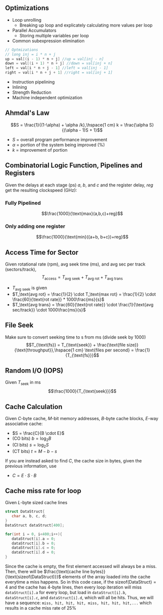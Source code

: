 ## Optimizations
 - Loop unrolling
    - Breaking up loop and explicately calculating more values per loop
 - Parallel Accumulators
    - Storing multiple variables per loop
 - Common subexpression elimination
```c++
// Optmizations
// long inj = i * n + j
up = val[(i - 1) * n + j] //up = val[inj - n]
down = val[(i + 1) * n + j] //down = val[inj + n]
left = val[i * n + j - 1] //left = val[inj - 1]
right = val[i * n + j + 1] //right = val[inj + 1]
```
 - Instruction pipelining
 - Inlining
 - Strength Reduction
 - Machine independent optimization

## Ahmdal's Law
$$S = \frac{1}{(1-\alpha) + \alpha /k},\hspace{1 cm} k = \frac{\alpha S}{(\alpha - 1)S + 1}$$
 - $S$ = overall program performance improvement
 - $\alpha$ = portion of the system being improved (%)
 - $k$ = improvement of portion

## Combinatorial Logic Function, Pipelines and Registers
Given the delays at each stage (ps) $a$, $b$, and $c$ and the register delay, $reg$ get the resulting clockspeed (GHz):
### Fully Pipelined
$$\frac{1000}{\text{max}(a,b,c)+reg}$$

### Only adding one register
$$\frac{1000}{\text{min}({a+b, b+c})+reg}$$

## Access Time for Sector
Given rotational rate (rpm), avg seek time (ms), and avg sec per track (sectors/track), 
$$T_{\text{access}} = T_\text{avg seek} + T_\text{avg rot} + T_\text{avg trans}$$
 - $T_\text{avg seek}$ is given
 - $T_\text{avg rot} = \frac{1}{2} \cdot T_\text{max rot} = \frac{1}{2} \cdot \frac{60}{\text{rot rate}} * 1000\frac{ms}{s}$
 - $T_\text{avg trans} = \frac{60}{\text{rot rate}} \cdot \frac{1}{\text{avg sec/track}} \cdot 1000\frac{ms}{s}$

## File Seek
Make sure to convert seeking time to s from ms (divide seek by 1000)
$$T_{\text{fs}} = T_{\text{seek}} + \frac{\text{file size}}{\text{throughput}},\hspace{1 cm} \text{files per second} = \frac{1}{T_{\text{fs}}}$$

## Random I/O (IOPS)
Given $T_{\text{seek}}$ in ms
$$\frac{1000}{T_{\text{seek}}}$$

## Cache Calculation
Given $C$-byte cache, $M$-bit memory addresses, $B$-byte cache blocks, $E$-way associative cache:
 - $S = \frac{C}{B \cdot E}$
 - (CO bits) $b = \log_2 B$
 - (CI bits) $s = \log_2 S$
 - (CT bits) $t = M - b - s$

If you are instead asked to find $C$, the cache size in bytes, given the previous information, use
 - $C = E \cdot S \cdot B$

## Cache miss rate for loop
Given $L$-byte sized cache lines
```c++
struct DataStruct{
   char a, b, c, d;
}
DataStruct dataStruct[400];

for(int i = 0, i<400;i++){
   dataStruct[i].a = 0;
   dataStruct[i].b = 0;
   dataStruct[i].c = 0;
   dataStruct[i].d = 0;
}
```
Since the cache is empty, the first element accessed will always be a miss. Then, there will be $\frac{\text{cache line bytes}}{\text{sizeof(DataStruct)}}$ elements of the array loaded into the cache everytime a miss happens. So in this code case, if the $\text{sizeof(DataStruct)}=4$ and the cache has 4-byte lines, then every loop iteration will miss `dataStruct[i].a` for every loop, but load in `dataStruct[i].b`, `dataStruct[i].c`, and `dataStruct[i].d`, which will all be hits. Thus, we will have a sequence: `miss, hit, hit, hit, miss, hit, hit, hit,...` which results in a cache miss rate of 25%